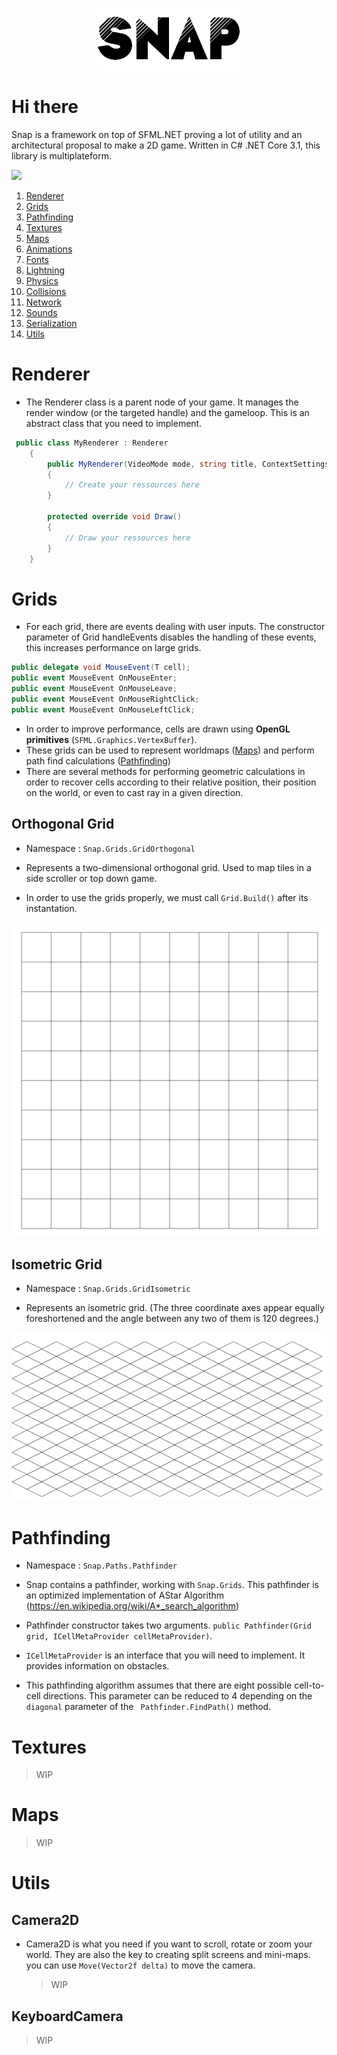 <p align="center">
  <img src="Misc/logo.png" />
</p>



# Hi there

  Snap is a framework on top of SFML.NET proving a lot of utility and an architectural proposal to make a 2D game.
  Written in C# .NET Core 3.1, this library is multiplateform. 

  ![](https://www.repostatus.org/badges/latest/wip.svg)

1. [Renderer](#Renderer)
2. [Grids](#Grids)
3. [Pathfinding](#Pathfinding)
4. [Textures](#Textures)  
5. [Maps](#Maps)  
6. [Animations](#Animations)
7. [Fonts](#Fonts)
8. [Lightning](#Lightnings)
9. [Physics](#Physics)
10. [Collisions](#Collisions)
11. [Network](#Network)
12. [Sounds](#Sounds)
13. [Serialization](#Serialization)
14. [Utils](#Utils)

# Renderer

* The Renderer class is a parent node of your game. It manages the render window (or the targeted handle) and the gameloop. This is an abstract class that you need to implement. 

```csharp
 public class MyRenderer : Renderer
    {
        public MyRenderer(VideoMode mode, string title, ContextSettings settings, Styles styles = Styles.Default) : base(mode, title, settings, styles)
        {
            // Create your ressources here
        }

        protected override void Draw()
        {
            // Draw your ressources here
        }
    }
```

# Grids

* For each grid, there are events dealing with user inputs. The constructor parameter of Grid handleEvents disables the handling of these events,
  this increases performance on large grids. 

```csharp
public delegate void MouseEvent(T cell);
public event MouseEvent OnMouseEnter;
public event MouseEvent OnMouseLeave;
public event MouseEvent OnMouseRightClick;
public event MouseEvent OnMouseLeftClick;
```
* In order to improve performance, cells are drawn using **OpenGL primitives** (``` SFML.Graphics.VertexBuffer ```). 
* These grids can be used to represent worldmaps ([Maps](#Maps)) and perform path find calculations ([Pathfinding](#Pathfinding))
* There are several methods for performing geometric calculations in order to recover cells according to their relative position, their position on the   world, or even to cast ray in a given direction.  

## Orthogonal Grid

* Namespace : ```Snap.Grids.GridOrthogonal```

* Represents a two-dimensional orthogonal grid. Used to map tiles in a side scroller or top down game. 

* In order to use the grids properly, we must call ```Grid.Build()``` after its instantation. 
 
![](Misc/orth.png)

## Isometric Grid

* Namespace : ```Snap.Grids.GridIsometric```

* Represents an isometric grid. (The three coordinate axes appear equally foreshortened and the angle between any two of them is 120 degrees.)

![](Misc/isometric.png)

# Pathfinding

* Namespace : ``` Snap.Paths.Pathfinder ```

* Snap contains a pathfinder, working with ```Snap.Grids```. This pathfinder is an optimized implementation of AStar Algorithm (https://en.wikipedia.org/wiki/A*_search_algorithm)

* Pathfinder constructor takes two arguments. ``` public Pathfinder(Grid grid, ICellMetaProvider cellMetaProvider) ```. 
* ``` ICellMetaProvider ``` is an interface that you will need to implement. It provides information on obstacles.

* This pathfinding algorithm assumes that there are eight possible cell-to-cell directions. This parameter can be reduced to 4 depending on the ```diagonal``` parameter of the ``` Pathfinder.FindPath()``` method.

# Textures

  > WIP

# Maps

  > WIP

# Utils

## Camera2D

* Camera2D is what you need if you want to scroll, rotate or zoom your world. They are also the key to creating split screens and mini-maps.
  you can use ``` Move(Vector2f delta) ``` to move the camera. 

  > WIP

## KeyboardCamera

  > WIP